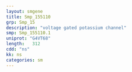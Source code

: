 ```yaml
---
layout: smgene
title: Smp_155110
grp: Smp_15
description: "voltage gated potassium channel"
smp: Smp_155110.1
uniprot: "G4VT68"
length:   312
cdd: "ns"
kk: ns
categories: sm
---
```

